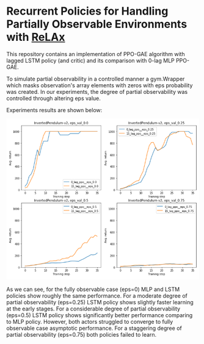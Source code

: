 # Recurrent Policies for Handling Partially Observable Environments with [ReLAx](https://github.com/nslyubaykin/relax)

This repository contains an implementation of PPO-GAE algorithm with lagged LSTM policy (and critic) and its comparison with 0-lag MLP PPO-GAE.

To simulate partial observability in a controlled manner a gym.Wrapper which masks observation's array elements with zeros with eps probability was created. 
In our experiments, the degree of partial observability was controlled through altering eps value.

Experiments results are shown below:

![pomdp_comparison](https://github.com/nslyubaykin/rnns_for_pomdp/blob/master/pomdp_comparison.png)

As we can see, for the fully observable case (eps=0) MLP and LSTM policies show roughly the same performance. 
For a moderate degree of partial observability (eps=0.25) LSTM policy shows slightly faster learning at the early stages.
For a considerable degree of partial observability (eps=0.5) LSTM policy shows significantly better performance comparing to MLP policy. 
However, both actors struggled to converge to fully observable case asymptotic performance.
For a staggering degree of partial observability (eps=0.75) both policies failed to learn.
